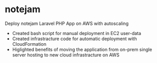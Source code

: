 # notejam
Deploy notejam Laravel PHP App on AWS with autoscaling

- Created bash script for manual deployment in EC2 user-data
- Created infrastracture code for automatic deployment with CloudFormation
- Higlighted benefits of moving the application from on-prem single server hosting to new cloud infrastracture on AWS
